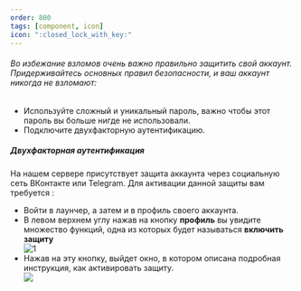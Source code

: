 ```yaml
---
order: 800
tags: [component, icon]
icon: ":closed_lock_with_key:"
---
```

###### Во избежание взломов очень важно правильно защитить свой аккаунт. Придерживайтесь основных правил безопасности, и ваш аккаунт никогда не взломают: 
- Используйте сложный и уникальный пароль, важно чтобы этот пароль вы больше нигде не использовали.
- Подключите двухфакторную аутентификацию.
##### Двухфакторная аутентификация
На нашем сервере присутствует защита аккаунта через социальную сеть ВКонтакте или Telegram. Для активации данной защиты вам требуется :
- Войти в лаунчер, а затем и в профиль своего аккаунта.
- В левом верхнем углу нажав на кнопку **профиль**  вы увидите множество функций, одна из которых будет называться **включить защиту** </br>                                                              ![1](https://i.imgur.com/T4WJGOw.png)
- Нажав на эту кнопку, выйдет окно, в котором описана подробная инструкция, как активировать защиту.  
![](https://i.imgur.com/gv6ViG0.png) 
